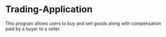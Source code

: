 # Trading-Application

This program allows users to buy and sell goods along with compensation paid by a buyer to a seller.
